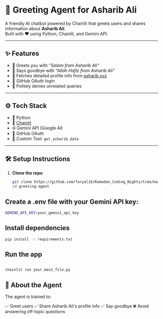 # 🤖 Greeting Agent for Asharib Ali

A friendly AI chatbot powered by Chainlit that greets users and shares information about **Asharib Ali**.  
Built with ❤️ using Python, Chainlit, and Gemini API.

---

## ✨ Features

- 👋 Greets you with *"Salam from Asharib Ali"*
- 👋 Says goodbye with *"Allah Hafiz from Asharib Ali"*
- 📄 Fetches detailed profile info from [asharib.xyz](https://www.asharib.xyz)
- 🔐 GitHub OAuth login
- 🚫 Politely denies unrelated queries

---

## ⚙️ Tech Stack

- 🐍 Python
- 🔗 [Chainlit](https://docs.chainlit.io/)
- 🌐 Gemini API (Google AI)
- 🔐 GitHub OAuth
- 🧰 Custom Tool: `get_asharib_data`

---

## 🛠️ Setup Instructions

1. **Clone the repo**
   ```bash
   git clone https://github.com/faryal16/Ramadan_Coding_Nights/tree/main/17_advance-agent.git
   cd greeting-agent
## Create a .env file with your Gemini API key:

```bash
GEMINI_API_KEY=your_gemini_api_key
```

## Install dependencies

```bash
pip install -r requirements.txt
```

## Run the app

```bash

chainlit run your_main_file.py
```
## 👤 About the Agent
The agent is trained to:

✅ Greet users
✅ Share Asharib Ali's profile info
✅ Say goodbye
❌ Avoid answering off-topic questions


